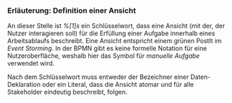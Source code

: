 ### Erläuterung: Definition einer Ansicht

An dieser Stelle ist _%[1]s_ ein Schlüsselwort, dass eine Ansicht (mit der, der Nutzer interagieren soll) für die Erfüllung einer Aufgabe innerhalb eines Arbeitsablaufs beschreibt.
Eine Ansicht entspricht einem grünen PostIt im _Event Storming_.
In der BPMN gibt es keine formelle Notation für eine Nutzeroberfläche, weshalb hier das Symbol für _manuelle Aufgabe_ verwendet wird.

Nach dem Schlüsselwort muss entweder der Bezeichner einer Daten-Deklaration oder ein Literal, dass die Ansicht atomar und für alle Stakeholder eindeutig beschreibt, folgen.

